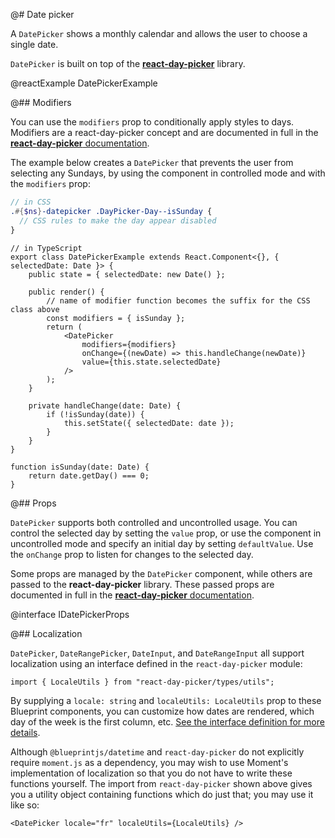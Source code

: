 @# Date picker

A `DatePicker` shows a monthly calendar and allows the user to choose a single date.

`DatePicker` is built on top of the [**react-day-picker**](https://github.com/gpbl/react-day-picker) library.

@reactExample DatePickerExample

@## Modifiers

You can use the `modifiers` prop to conditionally apply styles to days.
Modifiers are a react-day-picker concept and are documented in full in the
[**react-day-picker** documentation](http://react-day-picker.js.org/docs/matching-days).

The example below creates a `DatePicker` that prevents the user from selecting any Sundays,
by using the component in controlled mode and with the `modifiers` prop:

```css.scss
// in CSS
.#{$ns}-datepicker .DayPicker-Day--isSunday {
  // CSS rules to make the day appear disabled
}
```

```tsx
// in TypeScript
export class DatePickerExample extends React.Component<{}, { selectedDate: Date }> {
    public state = { selectedDate: new Date() };

    public render() {
        // name of modifier function becomes the suffix for the CSS class above
        const modifiers = { isSunday };
        return (
            <DatePicker
                modifiers={modifiers}
                onChange={(newDate) => this.handleChange(newDate)}
                value={this.state.selectedDate}
            />
        );
    }

    private handleChange(date: Date) {
        if (!isSunday(date)) {
            this.setState({ selectedDate: date });
        }
    }
}

function isSunday(date: Date) {
    return date.getDay() === 0;
}
```

@## Props

`DatePicker` supports both controlled and uncontrolled usage. You can control
the selected day by setting the `value` prop, or use the component in
uncontrolled mode and specify an initial day by setting `defaultValue`. Use the
`onChange` prop to listen for changes to the selected day.

Some props are managed by the `DatePicker` component, while others are passed
to the **react-day-picker** library. These passed props are documented in full
in the [**react-day-picker** documentation](http://www.gpbl.org/react-day-picker/index.html).

@interface IDatePickerProps

@## Localization

`DatePicker`, `DateRangePicker`, `DateInput`, and `DateRangeInput` all support localization using an interface defined in the
`react-day-picker` module:

```tsx
import { LocaleUtils } from "react-day-picker/types/utils";
```

By supplying a `locale: string` and `localeUtils: LocaleUtils` prop to these Blueprint components, you can
customize how dates are rendered, which day of the week is the first column, etc.
[See the interface definition for more details](https://github.com/gpbl/react-day-picker/blob/v7.3.0/types/utils.d.ts#L5).

Although `@blueprintjs/datetime` and `react-day-picker` do not explicitly require `moment.js` as a dependency,
you may wish to use Moment's implementation of localization so that you do not have to write these functions yourself.
The import from `react-day-picker` shown above gives you a utility object containing functions which do just that; you
may use it like so:

```tsx
<DatePicker locale="fr" localeUtils={LocaleUtils} />
```
